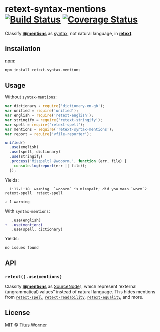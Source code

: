 # retext-syntax-mentions [![Build Status][travis-badge]][travis] [![Coverage Status][codecov-badge]][codecov]

Classify [**@mentions**](https://github.com/blog/821) as
[syntax][source], not natural language, in [**retext**][retext].

## Installation

[npm][]:

```bash
npm install retext-syntax-mentions
```

## Usage

Without `syntax-mentions`:

```javascript
var dictionary = require('dictionary-en-gb');
var unified = require('unified');
var english = require('retext-english');
var stringify = require('retext-stringify');
var spell = require('retext-spell');
var mentions = require('retext-syntax-mentions');
var report = require('vfile-reporter');

unified()
  .use(english)
  .use(spell, dictionary)
  .use(stringify)
  .process('Misspelt? @wooorm.', function (err, file) {
    console.log(report(err || file));
  });
```

Yields:

```text
  1:12-1:18  warning  `wooorm` is misspelt; did you mean `worm`?  retext-spell  retext-spell

⚠ 1 warning
```

With `syntax-mentions`:

```diff
   .use(english)
+  .use(mentions)
   .use(spell, dictionary)
```

Yields:

```text
no issues found
```

## API

### `retext().use(mentions)`

Classify [**@mentions**](https://github.com/blog/821) as
[SourceNode][source]s, which represent “external (ungrammatical) values”
instead of natural language.  This hides mentions from [`retext-spell`][spell],
[`retext-readability`][readability], [`retext-equality`][equality], and more.

## License

[MIT][license] © [Titus Wormer][author]

<!-- Definitions -->

[travis-badge]: https://img.shields.io/travis/wooorm/retext-syntax-mentions.svg

[travis]: https://travis-ci.org/wooorm/retext-syntax-mentions

[codecov-badge]: https://img.shields.io/codecov/c/github/wooorm/retext-syntax-mentions.svg

[codecov]: https://codecov.io/github/wooorm/retext-syntax-mentions

[npm]: https://docs.npmjs.com/cli/install

[license]: LICENSE

[author]: http://wooorm.com

[retext]: https://github.com/wooorm/retext

[source]: https://github.com/wooorm/nlcst#source

[spell]: https://github.com/wooorm/retext-spell

[readability]: https://github.com/wooorm/retext-readability

[equality]: https://github.com/wooorm/retext-equality
